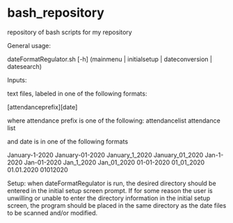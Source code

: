 # bash_repository
repository of bash scripts for my repository

General usage:

dateFormatRegulator.sh [-h] (mainmenu | initialsetup | dateconversion | datesearch)

Inputs:

text files, labeled in one of the following formats:

[attendanceprefix][date]

where attendance prefix is one of the following:
attendancelist
attendance
list

and date is in one of the following formats

January-1-2020
January-01-2020
January_1_2020
January_01_2020
Jan-1-2020
Jan-01-2020
Jan_1_2020
Jan_01_2020
01-01-2020
01_01_2020
01.01.2020
01012020


Setup:
when dateFormatRegulator is run, the desired directory should be entered in the initial setup screen prompt. If for some reason the user is unwilling or unable to enter the directory information in the initial setup screen, the program should be placed in the same directory as the date files to be scanned and/or modified.